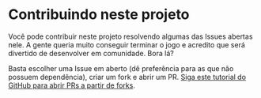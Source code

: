 # Contribuindo neste projeto

Você pode contribuir neste projeto resolvendo algumas das Issues abertas nele. A gente queria muito conseguir terminar o jogo e acredito que será divertido de desenvolver em comunidade. Bora lá?

Basta escolher uma Issue em aberto (dê preferência para as que não possuem dependência), criar um fork e abrir um PR. [Siga este tutorial do GitHub para abrir PRs a partir de forks](https://docs.github.com/pt/pull-requests/collaborating-with-pull-requests/proposing-changes-to-your-work-with-pull-requests/creating-a-pull-request-from-a-fork).
